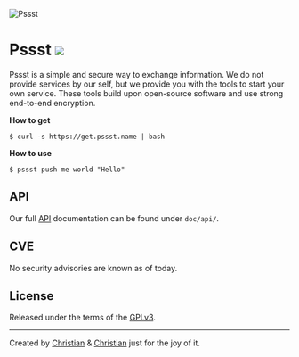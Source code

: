 ![Pssst](http://www.gravatar.org/avatar/2aae9030772d5b59240388522f91468f?s=96)

Pssst [![](https://travis-ci.org/cuhsat/pssst.svg)](https://travis-ci.org/cuhsat/pssst)
=====
Pssst is a simple and secure way to exchange information. We do not provide
services by our self, but we provide you with the tools to start your own
service. These tools build upon open-source software and use strong end-to-end
encryption.

**How to get**
```
$ curl -s https://get.pssst.name | bash
```

**How to use**
```
$ pssst push me world "Hello"
```

API
---
Our full [API](/doc/api/api.md) documentation can be found under `doc/api/`.

CVE
---
No security advisories are known as of today.

License
-------
Released under the terms of the [GPLv3](LICENSE).

----------
Created by
[Christian](https://github.com/7-bit) & [Christian](https://github.com/cuhsat)
just for the joy of it.
